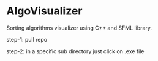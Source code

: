 # AlgoVisualizer

Sorting algorithms visualizer using C++ and SFML library.

step-1:
  pull repo

step-2:
  in a specific sub directory just click on .exe file